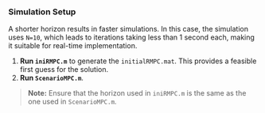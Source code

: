 ### Simulation Setup

A shorter horizon results in faster simulations. In this case, the simulation uses `N=10`, which leads to iterations taking less than 1 second each, making it suitable for real-time implementation.

1. **Run `iniRMPC.m`** to generate the `initialRMPC.mat`. This provides a feasible first guess for the solution.
2. **Run `ScenarioMPC.m`**.

> **Note:** Ensure that the horizon used in `iniRMPC.m` is the same as the one used in `ScenarioMPC.m`.
